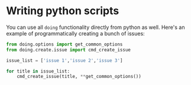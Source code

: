 # Writing python scripts

You can use all `doing` functionality directly from python as well. Here's an example of programmatically creating a bunch of issues:

```python
from doing.options import get_common_options
from doing.create.issue import cmd_create_issue

issue_list = ['issue 1','issue 2','issue 3']

for title in issue_list:
    cmd_create_issue(title, **get_common_options())
```
